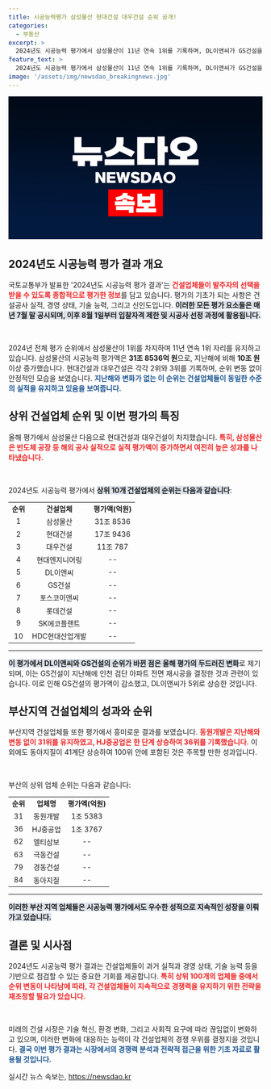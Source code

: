 ```yaml
---
title: 시공능력평가 삼성물산 현대건설 대우건설 순위 공개!
categories:
  - 부동산
excerpt: >
  2024년도 시공능력 평가에서 삼성물산이 11년 연속 1위를 기록하며, DL이앤씨가 GS건설을 제치고 순위 변동을 이루었다. HJ중공업과 동아지질은 각각 한 단계 상승하며 변화의 흐름을 보였다. 건설업계의 희비가 엇갈린 이 결과, 과연 어떤 의미가 있을까?
feature_text: >
  2024년도 시공능력 평가에서 삼성물산이 11년 연속 1위를 기록하며, DL이앤씨가 GS건설을 제치고 순위 변동을 이루었다. HJ중공업과 동아지질은 각각 한 단계 상승하며 변화의 흐름을 보였다. 건설업계의 희비가 엇갈린 이 결과, 과연 어떤 의미가 있을까?
image: '/assets/img/newsdao_breakingnews.jpg'
---
```


<p><img src="/assets/img/newsdao_breakingnews.jpg" alt="ontimetimes 속보" /></p>

<h2 data-ke-size="size26">2024년도 시공능력 평가 결과 개요</h2>

<p>국토교통부가 발표한 '2024년도 시공능력 평가 결과'는 <b><span style="color: #ee2323;">건설업체들이 발주자의 선택을 받을 수 있도록 종합적으로 평가한 정보</span></b>를 담고 있습니다. 평가의 기초가 되는 사항은 건설공사 실적, 경영 상태, 기술 능력, 그리고 신인도입니다. <b><span style="background-color: #21538527;">이러한 모든 평가 요소들은 매년 7월 말 공시되며, 이후 8월 1일부터 입찰자격 제한 및 시공사 선정 과정에 활용됩니다.</span></b> </p>

<p data-ke-size="size16">&nbsp;</p>

<p>2024년 전체 평가 순위에서 삼성물산이 1위를 차지하며 11년 연속 1위 자리를 유지하고 있습니다. 삼성물산의 시공능력 평가액은 <strong>31조 8536억 원</strong>으로, 지난해에 비해 <strong>10조 원</strong> 이상 증가했습니다. 현대건설과 대우건설은 각각 2위와 3위를 기록하며, 순위 변동 없이 안정적인 모습을 보였습니다. <b><span style="color: #1a5490;">지난해와 변화가 없는 이 순위는 건설업체들이 동일한 수준의 실적을 유지하고 있음을 보여줍니다.</span></b></p>

<h2 data-ke-size="size26">상위 건설업체 순위 및 이번 평가의 특징</h2>

<p>올해 평가에서 삼성물산 다음으로 현대건설과 대우건설이 차지했습니다. <b><span style="color: #ee2323;">특히, 삼성물산은 반도체 공장 등 해외 공사 실적으로 실적 평가액이 증가하면서 여전히 높은 성과를 나타냈습니다.</span></b> </p>

<p data-ke-size="size16">&nbsp;</p>

<p>2024년도 시공능력 평가에서 <b><span style="background-color: #21538527;">상위 10개 건설업체의 순위는 다음과 같습니다</span></b>:</p>

<table>
<tr>
<td style="text-align: center; height: 17px;"><b>순위</b></td>
<td style="text-align: center; height: 17px;"><b>건설업체</b></td>
<td style="text-align: center; height: 17px;"><b>평가액(억원)</b></td>
</tr>
<tr>
<td style="text-align: center; height: 17px;">1</td>
<td style="text-align: center; height: 17px;">삼성물산</td>
<td style="text-align: center; height: 17px;">31조 8536</td>
</tr>
<tr>
<td style="text-align: center; height: 17px;">2</td>
<td style="text-align: center; height: 17px;">현대건설</td>
<td style="text-align: center; height: 17px;">17조 9436</td>
</tr>
<tr>
<td style="text-align: center; height: 17px;">3</td>
<td style="text-align: center; height: 17px;">대우건설</td>
<td style="text-align: center; height: 17px;">11조 787</td>
</tr>
<tr>
<td style="text-align: center; height: 17px;">4</td>
<td style="text-align: center; height: 17px;">현대엔지니어링</td>
<td style="text-align: center; height: 17px;">--</td>
</tr>
<tr>
<td style="text-align: center; height: 17px;">5</td>
<td style="text-align: center; height: 17px;">DL이앤씨</td>
<td style="text-align: center; height: 17px;">--</td>
</tr>
<tr>
<td style="text-align: center; height: 17px;">6</td>
<td style="text-align: center; height: 17px;">GS건설</td>
<td style="text-align: center; height: 17px;">--</td>
</tr>
<tr>
<td style="text-align: center; height: 17px;">7</td>
<td style="text-align: center; height: 17px;">포스코이앤씨</td>
<td style="text-align: center; height: 17px;">--</td>
</tr>
<tr>
<td style="text-align: center; height: 17px;">8</td>
<td style="text-align: center; height: 17px;">롯데건설</td>
<td style="text-align: center; height: 17px;">--</td>
</tr>
<tr>
<td style="text-align: center; height: 17px;">9</td>
<td style="text-align: center; height: 17px;">SK에코플랜트</td>
<td style="text-align: center; height: 17px;">--</td>
</tr>
<tr>
<td style="text-align: center; height: 17px;">10</td>
<td style="text-align: center; height: 17px;">HDC현대산업개발</td>
<td style="text-align: center; height: 17px;">--</td>
</tr>
</table>

<p><hr>
<b><span style="background-color: #21538527;">이 평가에서 DL이앤씨와 GS건설의 순위가 바뀐 점은 올해 평가의 두드러진 변화</span></b>로 제기되며, 이는 GS건설이 지난해에 인천 검단 아파트 전면 재시공을 결정한 것과 관련이 있습니다. 이로 인해 GS건설의 평가액이 감소했고, DL이앤씨가 5위로 상승한 것입니다.</p>

<h2 data-ke-size="size26">부산지역 건설업체의 성과와 순위</h2>

<p>부산지역 건설업체들 또한 평가에서 흥미로운 결과를 보였습니다. <b><span style="color: #ee2323;">동원개발은 지난해와 변동 없이 31위를 유지하였고, HJ중공업은 한 단계 상승하여 36위를 기록했습니다.</span></b> 이외에도 동아지질이 41계단 상승하여 100위 안에 포함된 것은 주목할 만한 성과입니다.</p>

<p data-ke-size="size16">&nbsp;</p>

<p>부산의 상위 업체 순위는 다음과 같습니다:</p>

<table>
<tr>
<td style="text-align: center; height: 17px;"><b>순위</b></td>
<td style="text-align: center; height: 17px;"><b>업체명</b></td>
<td style="text-align: center; height: 17px;"><b>평가액(억원)</b></td>
</tr>
<tr>
<td style="text-align: center; height: 17px;">31</td>
<td style="text-align: center; height: 17px;">동원개발</td>
<td style="text-align: center; height: 17px;">1조 5383</td>
</tr>
<tr>
<td style="text-align: center; height: 17px;">36</td>
<td style="text-align: center; height: 17px;">HJ중공업</td>
<td style="text-align: center; height: 17px;">1조 3767</td>
</tr>
<tr>
<td style="text-align: center; height: 17px;">62</td>
<td style="text-align: center; height: 17px;">엘티삼보</td>
<td style="text-align: center; height: 17px;">--</td>
</tr>
<tr>
<td style="text-align: center; height: 17px;">63</td>
<td style="text-align: center; height: 17px;">극동건설</td>
<td style="text-align: center; height: 17px;">--</td>
</tr>
<tr>
<td style="text-align: center; height: 17px;">79</td>
<td style="text-align: center; height: 17px;">경동건설</td>
<td style="text-align: center; height: 17px;">--</td>
</tr>
<tr>
<td style="text-align: center; height: 17px;">84</td>
<td style="text-align: center; height: 17px;">동아지질</td>
<td style="text-align: center; height: 17px;">--</td>
</tr>
</table>

<p><hr>
<b><span style="background-color: #21538527;">이러한 부산 지역 업체들은 시공능력 평가에서도 우수한 성적으로 지속적인 성장을 이뤄가고 있습니다.</span></b> </p>

<h2 data-ke-size="size26">결론 및 시사점</h2>

<p>2024년도 시공능력 평가 결과는 건설업체들이 과거 실적과 경영 상태, 기술 능력 등을 기반으로 점검할 수 있는 중요한 기회를 제공합니다. <b><span style="color: #ee2323;">특히 상위 100개의 업체들 중에서 순위 변동이 나타남에 따라, 각 건설업체들이 지속적으로 경쟁력을 유지하기 위한 전략을 재조정할 필요가 있습니다.</span></b></p>

<p data-ke-size="size16">&nbsp;</p>

<p>미래의 건설 시장은 기술 혁신, 환경 변화, 그리고 사회적 요구에 따라 끊임없이 변화하고 있으며, 이러한 변화에 대응하는 능력이 각 건설업체의 경쟁 우위를 결정지을 것입니다. <b><span style="color: #1a5490;">결국 이번 평가 결과는 시장에서의 경쟁력 분석과 전략적 접근을 위한 기초 자료로 활용될 것입니다.</span></b></p>
실시간 뉴스 속보는, <a href="https://newsdao.kr" rel="dofollow">https://newsdao.kr</a>


